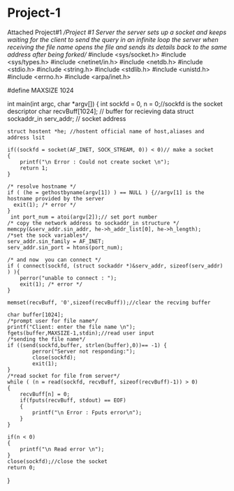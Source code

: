 # Project-1
Attached Project#1
*/Project #1 Server
the server sets up a socket and keeps waiting for the client to send the query 
in an infinite loop
the server when receiving the file name
opens the file and sends its details back to the same address after being forked/*
#include <sys/socket.h>
#include <sys/types.h>
#include <netinet/in.h>
#include <netdb.h>
#include <stdio.h>
#include <string.h>
#include <stdlib.h>
#include <unistd.h>
#include <errno.h>
#include <arpa/inet.h> 

#define MAXSIZE 1024

int main(int argc, char *argv[])
{
    int sockfd = 0, n = 0;//sockfd is the socket descriptor
    char recvBuff[1024]; // buffer for recieving data
    struct sockaddr_in serv_addr; // socket address

    struct hostent *he; //hostent official name of host,aliases and address lsit
            
    if((sockfd = socket(AF_INET, SOCK_STREAM, 0)) < 0)// make a socket
    {
        printf("\n Error : Could not create socket \n");
        return 1;
    } 

    /* resolve hostname */
    if ( (he = gethostbyname(argv[1]) ) == NULL ) {//argv[1] is the hostname provided by the server
      exit(1); /* error */
    }
     int port_num = atoi(argv[2]);// set port number 
    /* copy the network address to sockaddr_in structure */
    memcpy(&serv_addr.sin_addr, he->h_addr_list[0], he->h_length);
    /*set the sock variables*/
    serv_addr.sin_family = AF_INET;
    serv_addr.sin_port = htons(port_num);

    /* and now  you can connect */
    if ( connect(sockfd, (struct sockaddr *)&serv_addr, sizeof(serv_addr) ) ){
        perror("unable to connect : ");
        exit(1); /* error */
    }

    memset(recvBuff, '0',sizeof(recvBuff));//clear the recving buffer

    char buffer[1024];
    /*prompt user for file name*/
    printf("Client: enter the file name \n");
    fgets(buffer,MAXSIZE-1,stdin);//read user input
    /*sending the file name*/
    if ((send(sockfd,buffer, strlen(buffer),0))== -1) {
            perror("Server not responding:");
            close(sockfd);
            exit(1);
    }
    /*read socket for file from server*/
    while ( (n = read(sockfd, recvBuff, sizeof(recvBuff)-1)) > 0)
    {
        recvBuff[n] = 0;
        if(fputs(recvBuff, stdout) == EOF)
        {
            printf("\n Error : Fputs error\n");
        }
    } 

    if(n < 0)
    {
        printf("\n Read error \n");
    } 
    close(sockfd);//close the socket
    return 0;
}   


